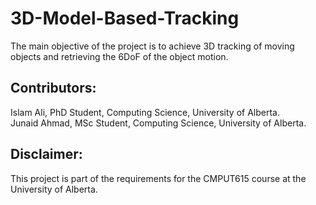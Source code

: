 # 3D-Model-Based-Tracking
The main objective of the project is to achieve 3D tracking of moving objects and retrieving the 6DoF of the object motion. 

## Contributors:
Islam Ali, PhD Student, Computing Science, University of Alberta.  
Junaid Ahmad, MSc Student,  Computing Science, University of Alberta.

## Disclaimer:
This project is part of the requirements for the CMPUT615 course at the University of Alberta. 

